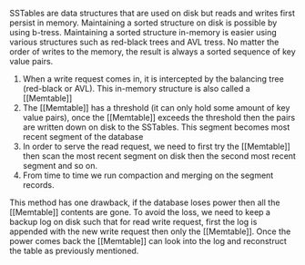 SSTables are data structures that are used on disk but reads and writes first persist in memory. Maintaining a sorted structure on disk is possible by using b-tress. Maintaining a sorted structure in-memory is easier using various structures such as red-black trees and AVL tress. No matter the order of writes to the memory, the result is always a sorted sequence of key value pairs. 

1. When a write request comes in, it is intercepted by the balancing tree (red-black or AVL). This in-memory structure is also called a [[Memtable]]
2. The [[Memtable]] has a threshold (it can only hold some amount of key value pairs), once the [[Memtable]] exceeds the threshold then the pairs are written down on disk to the SSTables. This segment becomes most recent segment of the database 
3. In order to serve the read request, we need to first try the [[Memtable]] then scan the most recent segment on disk then the second most recent segment and so on. 
4. From time to time we run compaction and merging on the segment records. 

This method has one drawback, if the database loses power then all the [[Memtable]] contents are gone. To avoid the loss, we need to keep a backup log on disk such that for read write request, first the log is appended with the new write request then only the [[Memtable]]. Once the power comes back the [[Memtable]] can look into the log and reconstruct the table as previously mentioned.

